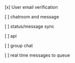 [x]  User email verification

[ ] chatroom and message

[ ] status/message sync

[ ] api

[ ] group chat

[ ] real time messages to queue
